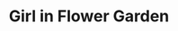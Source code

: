 ---
title: Girl in Flower Garden
picture: girlInFlowerGarden.jpg
viewer_title: Girl in Flower Garden
thumbnail: girlInFlowerGarden_t.jpg
alt: Girl in Flower Garden
medium: Oil
width: 18"
height: 24"
---